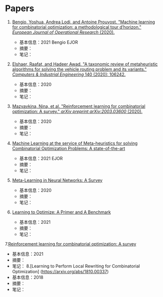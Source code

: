 # Papers

1. [Bengio, Yoshua, Andrea Lodi, and Antoine Prouvost. "Machine learning for combinatorial optimization: a methodological tour d’horizon." *European Journal of Operational Research* (2020).](https://reader.elsevier.com/reader/sd/pii/S0377221720306895?token=AE1BBDE37214DE213DD94E3495B51BAE18D342524693328CEC38061D5DE88473C5089443112779A515D1A442D680CCEC&originRegion=us-east-1&originCreation=20210527084713)
   + 基本信息：2021 Bengio EJOR
   + 摘要：
   + 笔记：
2. [Elshaer, Raafat, and Hadeer Awad. "A taxonomic review of metaheuristic algorithms for solving the vehicle routing problem and its variants." *Computers & Industrial Engineering* 140 (2020): 106242.](https://reader.elsevier.com/reader/sd/pii/S0360835219307119?token=FCA1CA397BAE256FE632A1925D853CD91931004E8BC4D22463EA969AC57228D446C99689B29D7D08E02254BC667824B9&originRegion=us-east-1&originCreation=20210527091401)
   + 基本信息：2020
   + 摘要：
   + 笔记：
3. [Mazyavkina, Nina, et al. "Reinforcement learning for combinatorial optimization: A survey." *arXiv preprint arXiv:2003.03600* (2020).](https://arxiv.org/pdf/2003.03600.pdf)
   + 基本信息：2020
   + 摘要：
   + 笔记：

4. [Machine Learning at the service of Meta-heuristics for solving Combinatorial Optimization Problems: A state-of-the-art](https://www.sciencedirect.com/science/article/pii/S0377221721003623)
   + 基本信息：2021 EJOR
   + 摘要：
   + 笔记：

5. [Meta-Learning in Neural Networks: A Survey](https://arxiv.org/abs/2004.05439)
   + 基本信息：2020 
   + 摘要：
   + 笔记：
   
6. [Learning to Optimize: A Primer and A Benchmark](https://arxiv.org/abs/2103.12828)
   + 基本信息：2021 
   + 摘要：
   + 笔记： 

7.[Reinforcement learning for combinatorial optimization: A survey](https://www.sciencedirect.com/science/article/pii/S0305054821001660)
  + 基本信息：2021 
  + 摘要：
  + 笔记：
8.[Learning to Perform Local Rewriting for Combinatorial Optimization] (https://arxiv.org/abs/1810.00337)
  + 基本信息：2018 
  + 摘要：
  + 笔记：
